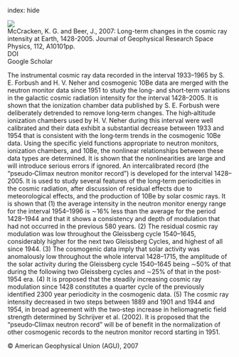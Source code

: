 index: hide

<div class="Citation">
    <div class="Citation-thumb CitationThumb-linked"  data-href="https://doi.org/10.1029/2006ja012117">
      <img src="https://static.claimspace.cloud/climate-study-static/refs/thumbs/10/McCracken_and_Beer_2007-thumb.png" />
    </div>

  <div class="Citation-body">
    <div class="Citation-text">McCracken, K. G.  and Beer, J., 2007: Long-term changes in the cosmic ray intensity at Earth, 1428-2005. <span class="Article-journal">Journal of Geophysical Research Space Physics, </span><span class="Article-volume">112, </span>A10101pp.</div>
    <div class="Citation-links">
      <div class="CitationLink" data-href="https://doi.org/10.1029/2006ja012117">
        <div class="CitationLink-icon CitationLink-Doi"></div>
        <div class="CitationLink-text">DOI</div>
      </div>
      <div class="CitationLink" data-href="https://scholar.google.com/scholar?q=10.1029/2006ja012117">
        <div class="CitationLink-icon CitationLink-Scholar"></div>
        <div class="CitationLink-text">Google Scholar</div>
      </div>
    </div>
  </div>
</div>

The instrumental cosmic ray data recorded in the interval 1933–1965 by S. E. Forbush and H. V. Neher and cosmogenic 10Be data are merged with the neutron monitor data since 1951 to study the long‐ and short‐term variations in the galactic cosmic radiation intensity for the interval 1428–2005. It is shown that the ionization chamber data published by S. E. Forbush were deliberately detrended to remove long‐term changes. The high‐altitude ionization chambers used by H. V. Neher during this interval were well calibrated and their data exhibit a substantial decrease between 1933 and 1954 that is consistent with the long‐term trends in the cosmogenic 10Be data. Using the specific yield functions appropriate to neutron monitors, ionization chambers, and 10Be, the nonlinear relationships between these data types are determined. It is shown that the nonlinearities are large and will introduce serious errors if ignored. An intercalibrated record (the “pseudo‐Climax neutron monitor record”) is developed for the interval 1428–2005. It is used to study several features of the long‐term periodicities in the cosmic radiation, after discussion of residual effects due to meteorological effects, and the production of 10Be by solar cosmic rays. It is shown that (1) the average intensity in the neutron monitor energy range for the interval 1954–1996 is ∼16% less than the average for the period 1428–1944 and that it shows a consistency and depth of modulation that had not occurred in the previous 580 years. (2) The residual cosmic ray modulation was low throughout the Gleissberg cycle 1540–1645, considerably higher for the next two Gleissberg Cycles, and highest of all since 1944. (3) The cosmogenic data imply that solar activity was anomalously low throughout the whole interval 1428–1715, the amplitude of the solar activity during the Gleissberg cycle 1540–1645 being ∼50% of that during the following two Gleissberg cycles and ∼25% of that in the post‐1954 era. (4) It is proposed that the steadily increasing cosmic ray modulation since 1428 constitutes a quarter cycle of the previously identified 2300 year periodicity in the cosmogenic data. (5) The cosmic ray intensity decreased in two steps between 1889 and 1901 and 1944 and 1954, in broad agreement with the two‐step increase in heliomagnetic field strength determined by Schrijver et al. (2002). It is proposed that the “pseudo‐Climax neutron record” will be of benefit in the normalization of other cosmogenic records to the neutron monitor record starting in 1951.

<div class="Citation-copy">
&copy; American Geophysical Union (AGU), 2007
</div>